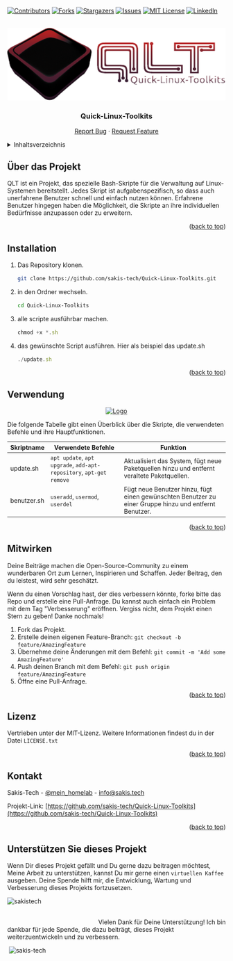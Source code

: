 <!-- Improved compatibility of back to top link: See: https://github.com/othneildrew/Best-README-Template/pull/73 -->
<a name="readme-top"></a>
<!--
*** Thanks for checking out the Best-README-Template. If you have a suggestion
*** that would make this better, please fork the repo and create a pull request
*** or simply open an issue with the tag "enhancement".
*** Don't forget to give the project a star!
*** Thanks again! Now go create something AMAZING! :D
-->



<!-- PROJECT SHIELDS -->
<!--
*** I'm using markdown "reference style" links for readability.
*** Reference links are enclosed in brackets [ ] instead of parentheses ( ).
*** See the bottom of this document for the declaration of the reference variables
*** for contributors-url, forks-url, etc. This is an optional, concise syntax you may use.
*** https://www.markdownguide.org/basic-syntax/#reference-style-links
-->
[![Contributors][contributors-shield]][contributors-url]
[![Forks][forks-shield]][forks-url]
[![Stargazers][stars-shield]][stars-url]
[![Issues][issues-shield]][issues-url]
[![MIT License][license-shield]][license-url]
[![LinkedIn][linkedin-shield]][linkedin-url]



<!-- PROJECT LOGO -->
<br />
<div align="center">
  <a href="https://github.com/sakis-tech/Quick-Linux-Toolkits">
    <img src="images/logo.png" alt="Logo" width="504" height="167">
  </a>

<h3 align="center">Quick-Linux-Toolkits</h3>
  <p align="center">
    <a href="https://github.com/sakis-tech/Quick-Linux-Toolkits/issues">Report Bug</a>
    ·
    <a href="https://github.com/sakis-tech/Quick-Linux-Toolkits/issues">Request Feature</a>
  </p>
</div>



<!-- TABLE OF CONTENTS -->
<details>
  <summary>Inhaltsverzeichnis</summary>
  <ol>
    <li><a href="#ueber-das-projekt">Über das Projekt</a></li>
    <li><a href="#installation">Installation</a></li>
    <li><a href="#usage">Verwendung</a></li>
    <li><a href="#contributing">Mitwirken</a></li>
    <li><a href="#license">Lizenz</a></li>
    <li><a href="#contact">Kontakt</a></li>
    <li><a href="#support">Unterstützen Sie dieses Projekt</a></li>
  </ol>
</details>



<!-- ABOUT THE PROJECT -->
## Über das Projekt

QLT ist ein Projekt, das spezielle Bash-Skripte für die Verwaltung auf Linux-Systemen bereitstellt. 
Jedes Skript ist aufgabenspezifisch, so dass auch unerfahrene Benutzer schnell und einfach nutzen können. 
Erfahrene Benutzer hingegen haben die Möglichkeit, die Skripte an ihre individuellen Bedürfnisse anzupassen oder zu erweitern.

<p align="right">(<a href="#readme-top">back to top</a>)</p>

<!-- GETTING STARTED -->
## Installation

1. Das Repository klonen.
   ```sh
   git clone https://github.com/sakis-tech/Quick-Linux-Toolkits.git
   ```
2. in den Ordner wechseln.
   ```sh
   cd Quick-Linux-Toolkits
   ```
3. alle scripte ausführbar machen.
   ```js
   chmod +x *.sh
   ```
4. das gewünschte Script ausführen. Hier als beispiel das update.sh
   ```js
   ./update.sh
   ```

<p align="right">(<a href="#readme-top">back to top</a>)</p>



<!-- USAGE EXAMPLES -->
## Verwendung

<div align="center">
  <a href="https://github.com/sakis-tech/Quick-Linux-Toolkits">
    <img src="images/QLT.png" alt="Logo" width="734" height="536">
  </a>
</div>

Die folgende Tabelle gibt einen Überblick über die Skripte, die verwendeten Befehle und ihre Hauptfunktionen.

| Skriptname  | Verwendete Befehle               | Funktion                                                                                     |
|-------------|---------------------------------|----------------------------------------------------------------------------------------------|
| update.sh   | `apt update`, `apt upgrade`, `add-apt-repository`, `apt-get remove` | Aktualisiert das System, fügt neue Paketquellen hinzu und entfernt veraltete Paketquellen.  |
| benutzer.sh | `useradd`, `usermod`, `userdel`  | Fügt neue Benutzer hinzu, fügt einen gewünschten Benutzer zu einer Gruppe hinzu und entfernt Benutzer. |


<p align="right">(<a href="#readme-top">back to top</a>)</p>


<!-- CONTRIBUTING -->
## Mitwirken

Deine Beiträge machen die Open-Source-Community zu einem wunderbaren Ort zum Lernen, Inspirieren und Schaffen. Jeder Beitrag, den du leistest, wird sehr geschätzt.

Wenn du einen Vorschlag hast, der dies verbessern könnte, forke bitte das Repo und erstelle eine Pull-Anfrage. Du kannst auch einfach ein Problem mit dem Tag "Verbesserung" eröffnen.
Vergiss nicht, dem Projekt einen Stern zu geben! Danke nochmals!

1. Fork das Projekt.
2. Erstelle deinen eigenen Feature-Branch: `git checkout -b feature/AmazingFeature`
3. Übernehme deine Änderungen mit dem Befehl: `git commit -m 'Add some AmazingFeature'`
4. Push deinen Branch mit dem Befehl: `git push origin feature/AmazingFeature`
5. Öffne eine Pull-Anfrage.

<p align="right">(<a href="#readme-top">back to top</a>)</p>

<!-- LICENSE -->
## Lizenz

Vertrieben unter der MIT-Lizenz. Weitere Informationen findest du in der Datei `LICENSE.txt`

<p align="right">(<a href="#readme-top">back to top</a>)</p>

<!-- CONTACT -->
## Kontakt

Sakis-Tech - [@mein_homelab](https://twitter.com/mein_homelab) - info@sakis.tech

Projekt-Link: [https://github.com/sakis-tech/Quick-Linux-Toolkits](https://github.com/sakis-tech/Quick-Linux-Toolkits)

<p align="right">(<a href="#readme-top">back to top</a>)</p>


<!-- Support -->
## Unterstützen Sie dieses Projekt

Wenn Dir dieses Projekt gefällt und Du gerne dazu beitragen möchtest, Meine Arbeit zu unterstützen, kannst Du mir gerne einen `virtuellen Kaffee` ausgeben. Deine Spende hilft mir, die Entwicklung, Wartung und Verbesserung dieses Projekts fortzusetzen.


<p><a href="https://ko-fi.com/sakistech"> <img align="left" src="https://cdn.ko-fi.com/cdn/kofi3.png?v=3" height="50" width="210" alt="sakistech" /></a></p><br><br>

Vielen Dank für Deine Unterstützung! Ich bin dankbar für jede Spende, die dazu beiträgt, dieses Projekt weiterzuentwickeln und zu verbessern.

<p>&nbsp;<img src="https://github-readme-stats.vercel.app/api?username=sakis-tech&show_icons=true&locale=en" alt="sakis-tech" /></p>



<!-- MARKDOWN LINKS & IMAGES -->
<!-- https://www.markdownguide.org/basic-syntax/#reference-style-links -->
[contributors-shield]: https://img.shields.io/github/contributors/sakis-tech/Quick-Linux-Toolkits.svg?style=for-the-badge
[contributors-url]: https://github.com/sakis-tech/Quick-Linux-Toolkits/graphs/contributors
[forks-shield]: https://img.shields.io/github/forks/sakis-tech/Quick-Linux-Toolkits.svg?style=for-the-badge
[forks-url]: https://github.com/sakis-tech/Quick-Linux-Toolkits/network/members
[stars-shield]: https://img.shields.io/github/stars/sakis-tech/Quick-Linux-Toolkits.svg?style=for-the-badge
[stars-url]: https://github.com/sakis-tech/Quick-Linux-Toolkits/stargazers
[issues-shield]: https://img.shields.io/github/issues/sakis-tech/Quick-Linux-Toolkits.svg?style=for-the-badge
[issues-url]: https://github.com/sakis-tech/Quick-Linux-Toolkits/issues
[license-shield]: https://img.shields.io/github/license/sakis-tech/Quick-Linux-Toolkits.svg?style=for-the-badge
[license-url]: https://github.com/sakis-tech/Quick-Linux-Toolkits/blob/master/LICENSE.txt
[linkedin-shield]: https://img.shields.io/badge/-LinkedIn-black.svg?style=for-the-badge&logo=linkedin&colorB=555
[linkedin-url]: https://linkedin.com/in/othneildrew
[product-screenshot]: images/screenshot.png
[Next.js]: https://img.shields.io/badge/next.js-000000?style=for-the-badge&logo=nextdotjs&logoColor=white
[Next-url]: https://nextjs.org/
[React.js]: https://img.shields.io/badge/React-20232A?style=for-the-badge&logo=react&logoColor=61DAFB
[React-url]: https://reactjs.org/
[Vue.js]: https://img.shields.io/badge/Vue.js-35495E?style=for-the-badge&logo=vuedotjs&logoColor=4FC08D
[Vue-url]: https://vuejs.org/
[Angular.io]: https://img.shields.io/badge/Angular-DD0031?style=for-the-badge&logo=angular&logoColor=white
[Angular-url]: https://angular.io/
[Svelte.dev]: https://img.shields.io/badge/Svelte-4A4A55?style=for-the-badge&logo=svelte&logoColor=FF3E00
[Svelte-url]: https://svelte.dev/
[Laravel.com]: https://img.shields.io/badge/Laravel-FF2D20?style=for-the-badge&logo=laravel&logoColor=white
[Laravel-url]: https://laravel.com
[Bootstrap.com]: https://img.shields.io/badge/Bootstrap-563D7C?style=for-the-badge&logo=bootstrap&logoColor=white
[Bootstrap-url]: https://getbootstrap.com
[JQuery.com]: https://img.shields.io/badge/jQuery-0769AD?style=for-the-badge&logo=jquery&logoColor=white
[JQuery-url]: https://jquery.com 





